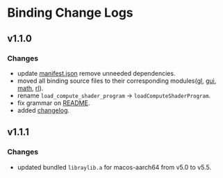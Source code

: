 # Binding Change Logs

## v1.1.0

### Changes
- update [manifest.json](manifest.json) remove unneeded dependencies.
- moved all binding source files to their corresponding modules([gl](./src/gl/), [gui](./src/gui/), [math](./src/math/), [rl](./src/rl/)).
- rename `load_compute_shader_program` -> `loadComputeShaderProgram`.
- fix grammar on [README](README.md).
- added [changelog](changelog.md).

## v1.1.1

### Changes
- updated bundled `libraylib.a` for macos-aarch64 from v5.0 to v5.5.
